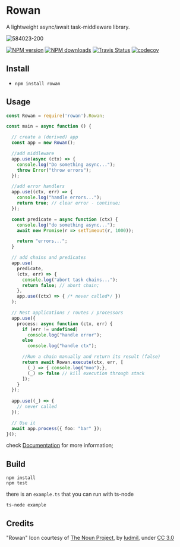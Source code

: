 # Rowan

A lightweight async/await task-middleware library.  

![584023-200](https://cloud.githubusercontent.com/assets/3584509/21929203/1ffa1db6-d987-11e6-8e07-77a6131097af.png)

[![NPM version][npm-image]][npm-url]
[![NPM downloads][npm-downloads]][npm-url]
[![Travis Status][travis-image]][travis-url]
[![codecov](https://codecov.io/gh/MeirionHughes/rowan/branch/master/graph/badge.svg)](https://codecov.io/gh/MeirionHughes/rowan)

## Install
* `npm install rowan`

## Usage

```ts
const Rowan = require('rowan').Rowan;

const main = async function () {

  // create a (derived) app
  const app = new Rowan();

  //add middleware
  app.use(async (ctx) => {
    console.log("Do something async...");
    throw Error("throw errors");
  });

  //add error handlers
  app.use((ctx, err) => {
    console.log("handle errors...");
    return true; // clear error - continue;           
  });

  const predicate = async function (ctx) {
    console.log("do something async...");
    await new Promise(r => setTimeout(r, 1000));

    return "errors...";
  }

  // add chains and predicates
  app.use(
    predicate,
    (ctx, err) => {
      console.log("abort task chains...");
      return false; // abort chain;
    },
    app.use((ctx) => { /* never called*/ })
  );

  // Nest applications / routes / processors
  app.use({
    process: async function (ctx, err) {
      if (err != undefined)
        console.log("handle error");
      else
        console.log("handle ctx");

      //Run a chain manually and return its result (false)
      return await Rowan.execute(ctx, err, [
        (_) => { console.log("moo");},
        (_) => false // kill execution through stack
      ]);
    }
  });  
  
  app.use((_) => {   
    // never called
  });

  // Use it 
  await app.process({ foo: "bar" });
}();
```

check [Documentation](https://github.com/MeirionHughes/rowan/wiki) for more information; 

## Build

```
npm install
npm test
```

there is an `example.ts` that you can run with ts-node

```
ts-node example
```

## Credits
"Rowan" Icon courtesy of [The Noun Project](https://thenounproject.com/), by [ludmil](https://thenounproject.com/Maludk), under [CC 3.0](http://creativecommons.org/licenses/by/3.0/us/)

[npm-url]: https://npmjs.org/package/rowan
[npm-image]: https://img.shields.io/npm/v/rowan.svg
[npm-downloads]: https://img.shields.io/npm/dm/rowan.svg
[travis-url]: https://travis-ci.org/MeirionHughes/rowan
[travis-image]: https://img.shields.io/travis/MeirionHughes/rowan/master.svg


